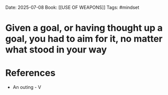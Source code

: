 Date: 2025-07-08
Book: [[USE OF WEAPONS]]
Tags: #mindset 
# Given a goal, or having thought up a goal, you had to aim for it, no matter what stood in your way



# References
- An outing - V